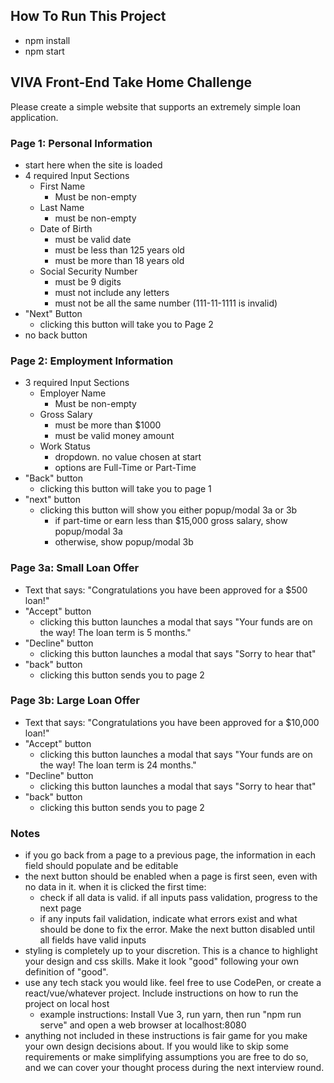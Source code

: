 ## How To Run This Project
  - npm install
  - npm start

## VIVA Front-End Take Home Challenge

Please create a simple website that supports an extremely simple loan application.

### Page 1: Personal Information

- start here when the site is loaded
- 4 required Input Sections
  - First Name
    - Must be non-empty
  - Last Name
    - must be non-empty
  - Date of Birth
    - must be valid date
    - must be less than 125 years old
    - must be more than 18 years old
  - Social Security Number
    - must be 9 digits
    - must not include any letters
    - must not be all the same number (111-11-1111 is invalid)
- "Next" Button
  - clicking this button will take you to Page 2
- no back button

### Page 2: Employment Information

- 3 required Input Sections
  - Employer Name
    - Must be non-empty
  - Gross Salary
    - must be more than $1000
    - must be valid money amount
  - Work Status
    - dropdown. no value chosen at start
    - options are Full-Time or Part-Time
- "Back" button
  - clicking this button will take you to page 1
- "next" button
  - clicking this button will show you either popup/modal 3a or 3b
    - if part-time or earn less than $15,000 gross salary, show popup/modal 3a
    - otherwise, show popup/modal 3b

### Page 3a: Small Loan Offer

- Text that says: "Congratulations you have been approved for a $500 loan!"
- "Accept" button
  - clicking this button launches a modal that says "Your funds are on the way! The loan term is 5 months."
- "Decline" button
  - clicking this button launches a modal that says "Sorry to hear that"
- "back" button
  - clicking this button sends you to page 2

### Page 3b: Large Loan Offer

- Text that says: "Congratulations you have been approved for a $10,000 loan!"
- "Accept" button
  - clicking this button launches a modal that says "Your funds are on the way! The loan term is 24 months."
- "Decline" button
  - clicking this button launches a modal that says "Sorry to hear that"
- "back" button
  - clicking this button sends you to page 2

### Notes

- if you go back from a page to a previous page, the information in each field should populate and be editable
- the next button should be enabled when a page is first seen, even with no data in it. when it is clicked the first time:
  - check if all data is valid. if all inputs pass validation, progress to the next page
  - if any inputs fail validation, indicate what errors exist and what should be done to fix the error. Make the next button disabled until all fields have valid inputs
- styling is completely up to your discretion. This is a chance to highlight your design and css skills. Make it look "good" following your own definition of "good".
- use any tech stack you would like. feel free to use CodePen, or create a react/vue/whatever project. Include instructions on how to run the project on local host
  - example instructions: Install Vue 3, run yarn, then run "npm run serve" and open a web browser at localhost:8080
- anything not included in these instructions is fair game for you make your own design decisions about. If you would like to skip some requirements or make simplifying assumptions you are free to do so, and we can cover your thought process during the next interview round.
